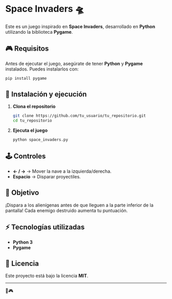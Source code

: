 # Space Invaders 🛸

Este es un juego inspirado en **Space Invaders**, desarrollado en **Python** utilizando la biblioteca **Pygame**.

## 🎮 Requisitos

Antes de ejecutar el juego, asegúrate de tener **Python** y **Pygame** instalados. Puedes instalarlos con:

```bash
pip install pygame
```

## 🚀 Instalación y ejecución

1. **Clona el repositorio**  
   ```bash
   git clone https://github.com/tu_usuario/tu_repositorio.git
   cd tu_repositorio
   ```
2. **Ejecuta el juego**  
   ```bash
   python space_invaders.py
   ```

## 🕹️ Controles

- **← / →** → Mover la nave a la izquierda/derecha.  
- **Espacio** → Disparar proyectiles.  

## 🎯 Objetivo

¡Dispara a los alienígenas antes de que lleguen a la parte inferior de la pantalla! Cada enemigo destruido aumenta tu puntuación.  


## ⚡ Tecnologías utilizadas

- **Python 3**
- **Pygame**

## 📜 Licencia

Este proyecto está bajo la licencia **MIT**.

---
🚀🎮

